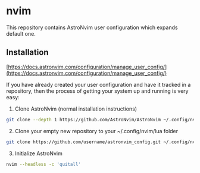 # nvim

This repository contains AstroNvim user configuration which expands default one.

## Installation

[https://docs.astronvim.com/configuration/manage_user_config/](https://docs.astronvim.com/configuration/manage_user_config/)

If you have already created your user configuration and have it tracked
in a repository, then the process of getting your system up and running is very easy:

1. Clone AstroNvim (normal installation instructions)

```sh
git clone --depth 1 https://github.com/AstroNvim/AstroNvim ~/.config/nvim
```

2. Clone your empty new repository to your ~/.config/nvim/lua folder

```sh
git clone https://github.com/username/astronvim_config.git ~/.config/nvim/lua/user
```

3. Initialize AstroNvim

```sh
nvim --headless -c 'quitall'
```
